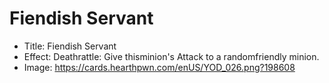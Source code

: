# Fiendish Servant
- Title:  Fiendish Servant
- Effect:  Deathrattle: Give thisminion's Attack to a randomfriendly minion.
- Image:  https://cards.hearthpwn.com/enUS/YOD_026.png?198608
